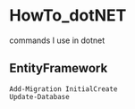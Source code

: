 # HowTo_dotNET
commands I use in dotnet

## EntityFramework

`Add-Migration InitialCreate` <br>
`Update-Database` <br>


